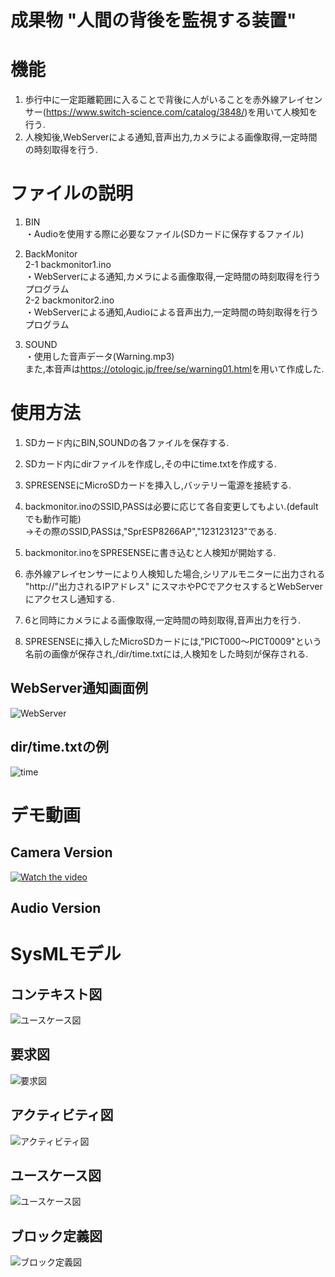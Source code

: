 # 成果物 "人間の背後を監視する装置"

# 機能
1. 歩行中に一定距離範囲に入ることで背後に人がいることを赤外線アレイセンサー(<a href="https://www.switch-science.com/catalog/3848/" rel="noopener noreferrer" target="_blank">https://www.switch-science.com/catalog/3848/</a>)を用いて人検知を行う.　　
　　
2. 人検知後,WebServerによる通知,音声出力,カメラによる画像取得,一定時間の時刻取得を行う.


# ファイルの説明
1. BIN  
・Audioを使用する際に必要なファイル(SDカードに保存するファイル)  
  
2. BackMonitor  
2-1 backmonitor1.ino  
・WebServerによる通知,カメラによる画像取得,一定時間の時刻取得を行うプログラム  
2-2 backmonitor2.ino  
・WebServerによる通知,Audioによる音声出力,一定時間の時刻取得を行うプログラム  

3. SOUND  
・使用した音声データ(Warning.mp3)  
また,本音声は<a href="https://otologic.jp/free/se/warning01.html" rel="noopener noreferrer" target="_blank">https://otologic.jp/free/se/warning01.html</a>を用いて作成した.  

# 使用方法
1. SDカード内にBIN,SOUNDの各ファイルを保存する.  
  
2. SDカード内にdirファイルを作成し,その中にtime.txtを作成する.  

3. SPRESENSEにMicroSDカードを挿入し,バッテリー電源を接続する.  

4. backmonitor.inoのSSID,PASSは必要に応じて各自変更してもよい.(defaultでも動作可能)  
→その際のSSID,PASSは,"SprESP8266AP","123123123"である.  
  
5. backmonitor.inoをSPRESENSEに書き込むと人検知が開始する.  
  
6. 赤外線アレイセンサーにより人検知した場合,シリアルモニターに出力される "http://"出力されるIPアドレス" にスマホやPCでアクセスするとWebServerにアクセスし通知する.  
  
7. 6と同時にカメラによる画像取得,一定時間の時刻取得,音声出力を行う.  
  
8. SPRESENSEに挿入したMicroSDカードには,"PICT000～PICT0009"という名前の画像が保存され,/dir/time.txtには,人検知をした時刻が保存される.  
  

## WebServer通知画面例
![WebServer](https://user-images.githubusercontent.com/77111746/105331728-2209c180-5c17-11eb-8b40-dea29e1e20e5.jpg)  
## dir/time.txtの例
![time](https://user-images.githubusercontent.com/77111746/105329670-be7e9480-5c14-11eb-85f6-80b2c56cd32e.JPG)  

# デモ動画
## Camera Version
[![Watch the video](https://user-images.githubusercontent.com/77111746/105333904-98a7be80-5c19-11eb-9360-ac1021826786.png)](https://user-images.githubusercontent.com/77111746/105333653-52525f80-5c19-11eb-8fc8-de8bb3a48500.mp4)  

## Audio Version

# SysMLモデル
## コンテキスト図  
![ユースケース図](https://user-images.githubusercontent.com/77111746/105330017-2634df80-5c15-11eb-9008-61c6f3ed8344.JPG)  

## 要求図  
![要求図](https://user-images.githubusercontent.com/77111746/105332124-9b091900-5c17-11eb-9e15-333ce2340550.JPG)  

## アクティビティ図  
![アクティビティ図](https://user-images.githubusercontent.com/77111746/105332159-a3f9ea80-5c17-11eb-9ee7-62e0e0838993.png)  

## ユースケース図  
![ユースケース図](https://user-images.githubusercontent.com/77111746/105332183-abb98f00-5c17-11eb-8fc7-59982431f9aa.JPG)  

## ブロック定義図  
![ブロック定義図](https://user-images.githubusercontent.com/77111746/105332255-becc5f00-5c17-11eb-8919-4da2e4c75d49.JPG)

